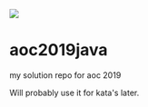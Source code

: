 ![](https://github.com/JanGroot/aoc2019java/workflows/.github/workflows/main.yml/badge.svg)

# aoc2019java

my solution repo for aoc 2019

Will probably use it for kata's later.
